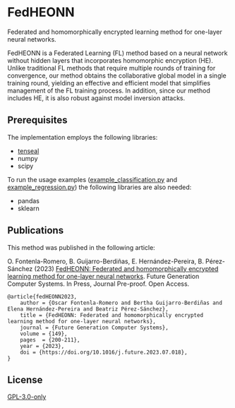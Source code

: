 # FedHEONN

Federated and homomorphically encrypted learning method for one-layer neural networks.

FedHEONN is a Federated Learning (FL) method based on a neural network without hidden layers that incorporates homomorphic encryption (HE). Unlike traditional FL methods that require multiple rounds of training for convergence, our method obtains the collaborative global model in a single training round, yielding an effective and efficient model that simplifies management of the FL training process. In addition, since our method includes HE, it is also robust against model inversion attacks.

## Prerequisites

The implementation employs the following libraries:

- [tenseal](https://github.com/OpenMined/TenSEAL#features)
- numpy
- scipy

To run the usage examples ([example_classification.py](https://github.com/ofontenla/FedHEONN/blob/main/src/example_classification.py) and [example_regression.py](https://github.com/ofontenla/FedHEONN/blob/main/src/example_regression.py)) the following libraries are also needed:

- pandas
- sklearn


## Publications

This method was published in the following article:

O. Fontenla-Romero, B. Guijarro-Berdiñas, E. Hernández-Pereira, B. Pérez-Sánchez (2023) [FedHEONN: Federated and homomorphically encrypted learning method for one-layer neural networks](https://doi.org/10.1016/j.future.2023.07.018). Future Generation Computer Systems. In Press, Journal Pre-proof. Open Access.

    @article{fedHEONN2023,
        author = {Oscar Fontenla-Romero and Bertha Guijarro-Berdiñas and Elena Hernández-Pereira and Beatriz Pérez-Sánchez},
        title = {FedHEONN: Federated and homomorphically encrypted learning method for one-layer neural networks}, 
        journal = {Future Generation Computer Systems},
        volume = {149},
        pages  = {200-211},
        year = {2023},
        doi = {https://doi.org/10.1016/j.future.2023.07.018},
    }

## License

[GPL-3.0-only](https://opensource.org/license/gpl-3-0/)

